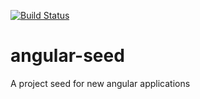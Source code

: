 [![Build Status](https://travis-ci.org/thiren/angular-seed.svg?branch=master)](https://travis-ci.org/thiren/angular-seed)
# angular-seed
A project seed for new angular applications
